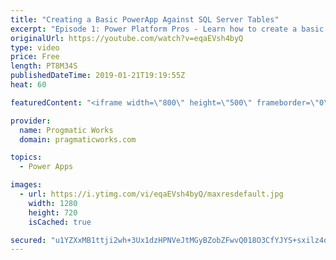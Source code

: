 ```yaml
---
title: "Creating a Basic PowerApp Against SQL Server Tables"
excerpt: "Episode 1: Power Platform Pros - Learn how to create a basic PowerApp using Start with Data wizard and an Azure SQL Server table.   For PowerApps training, please go to http://www.pragmaticworks.com  - - - - - - - - - - - - - - - - - - - - - - - - - - - - - - - - - - - - - - - - - - - - - -- - - - -"
originalUrl: https://youtube.com/watch?v=eqaEVsh4byQ
type: video
price: Free
length: PT8M34S
publishedDateTime: 2019-01-21T19:19:55Z
heat: 60

featuredContent: "<iframe width=\"800\" height=\"500\" frameborder=\"0\" src=\"https://www.youtube.com/embed/eqaEVsh4byQ\" allow=\"accelerometer; autoplay; encrypted-media; gyroscope; picture-in-picture\" allowfullscreen></iframe>"

provider:
  name: Progmatic Works
  domain: pragmaticworks.com

topics:
  - Power Apps

images:
  - url: https://i.ytimg.com/vi/eqaEVsh4byQ/maxresdefault.jpg
    width: 1280
    height: 720
    isCached: true

secured: "u1YZXxMB1ttji2wh+3Ux1dzHPNVeJtMGyBZobZFwvQ018O3CfYJYS+sxilz4oi5ZibZt7oXkBozDFqkgalTiGrgfjhT2RTbm8lebXtXLHgR+IgDb3gFLcYBd+Fvq+4KIjLO+crr1Zx2YA3WXunDx4ypsZwMTJPfutnJu9ve4URQH9mWw+35X92TTNrUyYbjXBdMJE2fCDSj3v+MHXA3cXisH9gdFZL6hXpQa2g4S5kLzsXiJoO9TNoJUPkgzZwPqusz53M20hVLWH+Z9ZZy6GQcFIdJadNY0nlH6dQcofXlZAyyofFncYH0wUYcjRIa+Mp5F+Me8v6WZoqm7B4I82ZL0XJY2bFJh1knw8kVWHonczP9pdnzYTea/YNc3Q0bMgYTnjYYORIwZzj/r3lD3O8gEsEYgOt1XI4WGdkY3P1Q=;tUQKADr1/HzmUnAaNQx8rw=="
---
```



